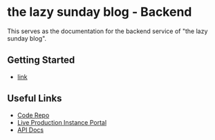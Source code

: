 # the lazy sunday blog - Backend

This serves as the documentation for the backend service of "the lazy sunday blog".

## Getting Started
* [link](start.md)

## Useful Links
* [Code Repo](https://github.com/lazy-sundays/Lazy-Sundays-Blog-Backend)
* [Live Production Instance Portal](https://admin.alazysunday.com)
* [API Docs](api.md)


